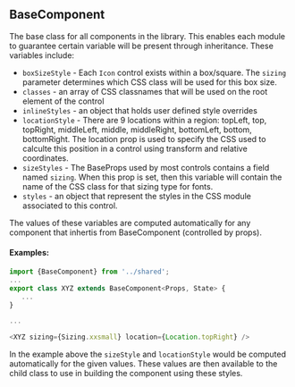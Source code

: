 <a name="module_BaseComponent"></a>

## BaseComponent
The base class for all components in the library.  This enables each module
to guarantee certain variable will be present through inheritance.  These
variables include:

- `boxSizeStyle` -  Each `Icon` control exists within a box/square.  The
`sizing` parameter determines which CSS class will be used for this box size.
- `classes` - an array of CSS classnames that will be used on the root element
of the control
- `inlineStyles` - an object that holds user defined style overrides
- `locationStyle` - There are 9 locations within a region: topLeft, top,
topRight, middleLeft, middle, middleRight, bottomLeft, bottom, bottomRight. The
location prop is used to specify the CSS used to calculte this position in a
control using transform and relative coordinates.
- `sizeStyles` - The BaseProps used by most controls contains a field named
`sizing`.  When this prop is set, then this variable will contain the name
of the CSS class for that sizing type for fonts.
- `styles` - an object that represent the styles in the CSS module associated
to this control.

The values of these variables are computed automatically for any component
that inhertis from BaseComponent (controlled by props).

#### Examples:

```javascript
import {BaseComponent} from '../shared';
...
export class XYZ extends BaseComponent<Props, State> {
   ...
}

...

<XYZ sizing={Sizing.xxsmall} location={Location.topRight} />
```
In the example above the `sizeStyle` and `locationStyle` would be computed
automatically for the given values.  These values are then available to the
child class to use in building the component using these styles.

